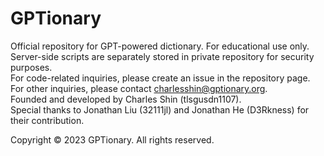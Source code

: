 # GPTionary
Official repository for GPT-powered dictionary. For educational use only.   
Server-side scripts are separately stored in private repository for security purposes.  
For code-related inquiries, please create an issue in the repository page.  
For other inquiries, please contact charlesshin@gptionary.org.  
Founded and developed by Charles Shin (tlsgusdn1107).  
Special thanks to Jonathan Liu (32111jl) and Jonathan He (D3Rkness) for their contribution.
  
Copyright © 2023 GPTionary. All rights reserved.
